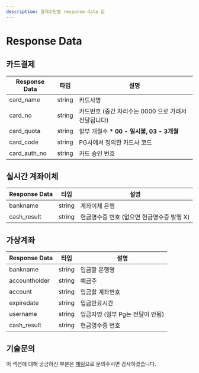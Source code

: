 ```yaml
---
description: 결제수단별 response data 값
---
```


# Response Data

## 카드결제&#x20;

| Response Data  | 타입     | 설명                                 |
| -------------- | ------ | ---------------------------------- |
| card\_name     | string | 카드사명                               |
| card\_no       | string | 카드번호 (중간 자리수는 0000 으로 가려서 전달됩니다)   |
| card\_quota    | string | 할부 개월수   **\* 00 - 일시불, 03 - 3개월** |
| card\_code     | string | PG사에서 정의한 카드사 코드                   |
| card\_auth\_no | string | 카드 승인 번호                           |

## 실시간 계좌이체

| Response Data | 타입     | 설명                        |
| ------------- | ------ | ------------------------- |
| bankname      | string | 계좌이체 은행                   |
| cash\_result  | string | 현금영수증 번호 (없으면 현금영수증 발행 X) |

## 가상계좌

| Response Data | 타입     | 설명                   |
| ------------- | ------ | -------------------- |
| bankname      | string | 입금할 은행명              |
| accountholder | string | 예금주                  |
| account       | string | 입금할 계좌번호             |
| expiredate    | string | 입금만료시간               |
| username      | string | 입금자명 (일부 Pg는 전달이 안됨) |
| cash\_result  | string | 현금영수증 번호             |

## 기술문의&#x20;

이 섹션에 대해 궁금하신 부분은 [채팅](https://bootpay.channel.io)으로 문의주시면 감사하겠습니다.&#x20;
